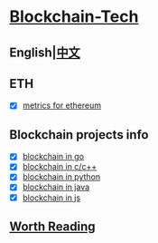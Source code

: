 # [Blockchain-Tech](https://futurever.github.io/blockchain-tech)

## English|[中文](README-zh.md)

## ETH

* [x] [metrics for ethereum](ethereum/go-ethereum-metrics.md)

## Blockchain projects info

* [x] [blockchain in go](projects/blockchain-in-go.md)
* [x] [blockchain in c/c++](projects/blockchain-in-c-and-c++.md)
* [x] [blockchain in python](projects/blockchain-in-python.md)
* [x] [blockchain in java](projects/blockchain-in-java.md)
* [x] [blockchain in js](projects/blockchain-in-js.md)

## [Worth Reading](blockchain-worth-reading.md)
